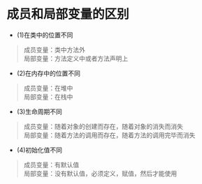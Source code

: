 # 成员和局部变量的区别
* (1)在类中的位置不同
> 成员变量：类中方法外  
> 局部变量：方法定义中或者方法声明上
* (2)在内存中的位置不同
> 成员变量：在堆中  
> 局部变量：在栈中
* (3)生命周期不同
> 成员变量：随着对象的创建而存在，随着对象的消失而消失  
> 局部变量：随着方法的调用而存在，随着方法的调用完毕而消失
* (4)初始化值不同
> 成员变量：有默认值  
> 局部变量：没有默认值，必须定义，赋值，然后才能使用